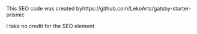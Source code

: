 This SEO code was created byhttps://github.com/LekoArts/gatsby-starter-prismic

I take no credit for the SEO element
